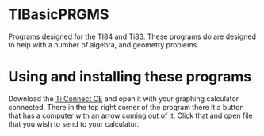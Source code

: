# TIBasicPRGMS
Programs designed for the TI84 and Ti83. These programs do are designed to help with a number of algebra, and geometry problems.
# Using and installing these programs
Download the [Ti Connect CE](https://education.ti.com/en/software/details/en/CA9C74CAD02440A69FDC7189D7E1B6C2/swticonnectcesoftware) and open it with your graphing calculator connected. There in the top right corner of the program there it a button that has a computer with an arrow coming out of it. Click that and open file that you wish to send to your calculator. 
